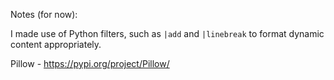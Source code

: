 Notes (for now):

I made use of Python filters, such as `|add` and `|linebreak` to format dynamic content appropriately.

Pillow - https://pypi.org/project/Pillow/